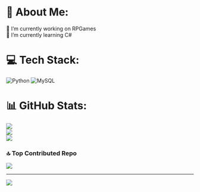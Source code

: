 # 💫 About Me:
🔭 I’m currently working on RPGames<br>🌱 I’m currently learning C#


# 💻 Tech Stack:
![Python](https://img.shields.io/badge/python-3670A0?style=for-the-badge&logo=python&logoColor=ffdd54) ![MySQL](https://img.shields.io/badge/mysql-4479A1.svg?style=for-the-badge&logo=mysql&logoColor=white)
# 📊 GitHub Stats:
![](https://github-readme-stats.vercel.app/api?username=Arshiavir&theme=dark&hide_border=false&include_all_commits=false&count_private=false)<br/>
![](https://github-readme-streak-stats.herokuapp.com/?user=Arshiavir&theme=dark&hide_border=false)<br/>
![](https://github-readme-stats.vercel.app/api/top-langs/?username=Arshiavir&theme=dark&hide_border=false&include_all_commits=false&count_private=false&layout=compact)

### 🔝 Top Contributed Repo
![](https://github-contributor-stats.vercel.app/api?username=Arshiavir&limit=5&theme=dark&combine_all_yearly_contributions=true)

---
[![](https://visitcount.itsvg.in/api?id=Arshiavir&icon=0&color=0)](https://visitcount.itsvg.in)

<!-- Proudly created with GPRM ( https://gprm.itsvg.in ) -->
